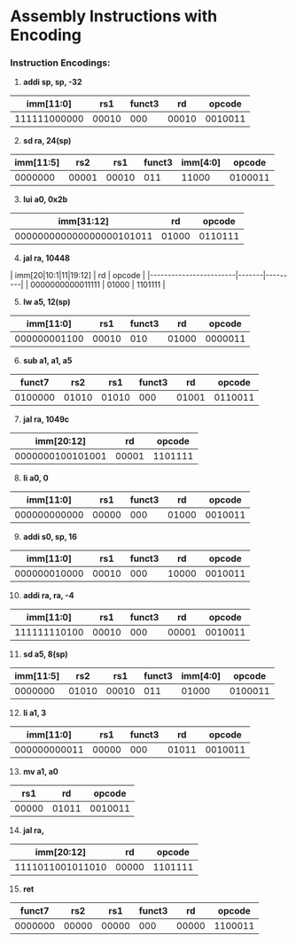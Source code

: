 # Assembly Instructions with Encoding

### Instruction Encodings:

1. **addi sp, sp, -32**

| imm[11:0]      | rs1   | funct3 | rd    | opcode  |
|----------------|-------|--------|-------|---------|
| 111111000000   | 00010 | 000    | 00010 | 0010011 |

2. **sd ra, 24(sp)**

| imm[11:5] | rs2   | rs1   | funct3 | imm[4:0] | opcode  |
|-----------|-------|-------|--------|----------|---------|
| 0000000   | 00001 | 00010 | 011    | 11000    | 0100011 |

3. **lui a0, 0x2b**

| imm[31:12]                  | rd    | opcode  |
|-----------------------------|-------|---------|
| 000000000000000000101011    | 01000 | 0110111 |

4. **jal ra, 10448**

| imm[20|10:1|11|19:12] | rd    | opcode  |
|------------------------|-------|---------|
| 0000000000011111       | 01000 | 1101111 |

5. **lw a5, 12(sp)**

| imm[11:0]      | rs1   | funct3 | rd    | opcode  |
|----------------|-------|--------|-------|---------|
| 000000001100   | 00010 | 010    | 01000 | 0000011 |

6. **sub a1, a1, a5**

| funct7   | rs2   | rs1   | funct3 | rd    | opcode  |
|----------|-------|-------|--------|-------|---------|
| 0100000  | 01010 | 01010 | 000    | 01001 | 0110011 |

7. **jal ra, 1049c**

| imm[20:12] | rd    | opcode  |
|------------------------|-------|---------|
| 0000000100101001       | 00001 | 1101111 |

8. **li a0, 0**

| imm[11:0]      | rs1   | funct3 | rd    | opcode  |
|----------------|-------|--------|-------|---------|
| 000000000000   | 00000 | 000    | 01000 | 0010011 |

9. **addi s0, sp, 16**

| imm[11:0]      | rs1   | funct3 | rd    | opcode  |
|----------------|-------|--------|-------|---------|
| 000000010000   | 00010 | 000    | 10000 | 0010011 |

10. **addi ra, ra, -4**

| imm[11:0]      | rs1   | funct3 | rd    | opcode  |
|----------------|-------|--------|-------|---------|
| 111111110100   | 00010 | 000    | 00001 | 0010011 |

11. **sd a5, 8(sp)**

| imm[11:5] | rs2   | rs1   | funct3 | imm[4:0] | opcode  |
|-----------|-------|-------|--------|----------|---------|
| 0000000   | 01010 | 00010 | 011    | 01000    | 0100011 |

12. **li a1, 3**

| imm[11:0]      | rs1   | funct3 | rd    | opcode  |
|----------------|-------|--------|-------|---------|
| 000000000011   | 00000 | 000    | 01011 | 0010011 |

13. **mv a1, a0**

| rs1   | rd    | opcode  |
|-------|-------|---------|
| 00000 | 01011 | 0010011 |

14. **jal ra, <printf>**

| imm[20:12] | rd    | opcode  |
|------------------------|-------|---------|
| 1111011001011010       | 00000 | 1101111 |

15. **ret**

| funct7   | rs2   | rs1   | funct3 | rd    | opcode  |
|----------|-------|-------|--------|-------|---------|
| 0000000  | 00000 | 00000 | 000    | 00000 | 1100011 |
